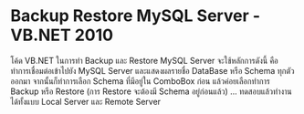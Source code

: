 # Backup Restore MySQL Server - VB.NET 2010

โค้ด VB.NET ในการทำ Backup และ Restore MySQL Server จะใช้หลักการดังนี้ คือ ทำการเชื่อมต่อเข้าไปยัง MySQL Server และแสดงผลรายชื่อ DataBase หรือ Schema ทุกตัวออกมา จากนั้นก็ทำการเลือก Schema ที่มีอยู่ใน ComboBox ก่อน แล้วค่อยเลือกทำการ Backup หรือ Restore (การ Restore จะต้องมี Schema อยู่ก่อนแล้ว) ... ทดสอบแล้วทำงานได้ทั้งแบบ Local Server และ Remote Server
